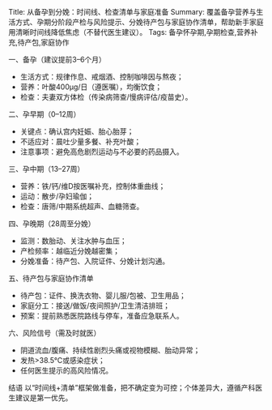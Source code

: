 Title: 从备孕到分娩：时间线、检查清单与家庭准备
Summary: 覆盖备孕营养与生活方式、孕期分阶段产检与风险提示、分娩待产包与家庭协作清单，帮助新手家庭用清晰时间线降低焦虑（不替代医生建议）。
Tags: 备孕怀孕期,孕期检查,营养补充,待产包,家庭协作

一、备孕（建议提前3–6个月）
- 生活方式：规律作息、戒烟酒、控制咖啡因与熬夜；
- 营养：叶酸400μg/日（遵医嘱），均衡饮食；
- 检查：夫妻双方体检（传染病筛查/慢病评估/疫苗史）。

二、孕早期（0–12周）
- 关键点：确认宫内妊娠、胎心胎芽；
- 不适应对：晨吐少量多餐、补充叶酸；
- 注意事项：避免高危剧烈运动与不必要的药品摄入。

三、孕中期（13–27周）
- 营养：铁/钙/维D按医嘱补充，控制体重曲线；
- 运动：散步/孕妇瑜伽；
- 检查：唐筛/中期系统超声、血糖筛查。

四、孕晚期（28周至分娩）
- 监测：数胎动、关注水肿与血压；
- 产检频率：越临近分娩越密集；
- 分娩准备：待产包、入院证件、分娩计划沟通。

五、待产包与家庭协作清单
- 待产包：证件、换洗衣物、婴儿服/包被、卫生用品；
- 家庭分工：接送/做饭/夜间照护/卫生清洁排班；
- 预案：提前熟悉医院路线与停车，准备应急联系人。

六、风险信号（需及时就医）
- 阴道流血/腹痛、持续性剧烈头痛或视物模糊、胎动异常；
- 发热>38.5℃或感染症状；
- 任何医生提示的高风险情况。

结语
以“时间线+清单”框架做准备，把不确定变为可控；个体差异大，遵循产科医生建议是第一优先。

